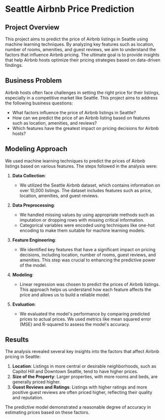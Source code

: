 # Seattle Airbnb Price Prediction

## Project Overview
This project aims to predict the price of Airbnb listings in Seattle using machine learning techniques. By analyzing key features such as location, number of rooms, amenities, and guest reviews, we aim to understand the factors that influence Airbnb pricing. The ultimate goal is to provide insights that help Airbnb hosts optimize their pricing strategies based on data-driven findings.

## Business Problem
Airbnb hosts often face challenges in setting the right price for their listings, especially in a competitive market like Seattle. This project aims to address the following business questions:
- What factors influence the price of Airbnb listings in Seattle?
- How can we predict the price of an Airbnb listing based on features such as location, amenities, and reviews?
- Which features have the greatest impact on pricing decisions for Airbnb hosts?

## Modeling Approach
We used machine learning techniques to predict the prices of Airbnb listings based on various features. The steps followed in the analysis were:

1. **Data Collection**:
   - We utilized the Seattle Airbnb dataset, which contains information on over 10,000 listings. The dataset includes features such as price, location, amenities, and guest reviews.

2. **Data Preprocessing**:
   - We handled missing values by using appropriate methods such as imputation or dropping rows with missing critical information.
   - Categorical variables were encoded using techniques like one-hot encoding to make them suitable for machine learning models.

3. **Feature Engineering**:
   - We identified key features that have a significant impact on pricing decisions, including location, number of rooms, guest reviews, and amenities. This step was crucial to enhancing the predictive power of the model.

4. **Modeling**:
   - Linear regression was chosen to predict the prices of Airbnb listings. This approach helps us understand how each feature affects the price and allows us to build a reliable model.

5. **Evaluation**:
   - We evaluated the model's performance by comparing predicted prices to actual prices. We used metrics like mean squared error (MSE) and R-squared to assess the model's accuracy.

## Results
The analysis revealed several key insights into the factors that affect Airbnb pricing in Seattle:
1. **Location**: Listings in more central or desirable neighborhoods, such as Capitol Hill and Downtown Seattle, tend to have higher prices.
2. **Size of the Property**: Larger properties, with more rooms and beds, are generally priced higher.
3. **Guest Reviews and Ratings**: Listings with higher ratings and more positive guest reviews are often priced higher, reflecting their quality and reputation.

The predictive model demonstrated a reasonable degree of accuracy in estimating prices based on these factors.

